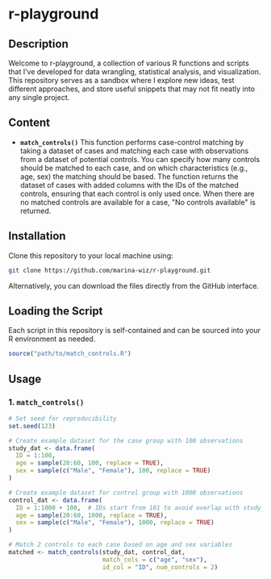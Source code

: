 # r-playground

## Description

Welcome to r-playground, a collection of various R functions and scripts that I’ve developed for data wrangling, statistical analysis, and visualization. This repository serves as a sandbox where I explore new ideas, test different approaches, and store useful snippets that may not fit neatly into any single project.

## Content

- **`match_controls()`** This function performs case-control matching by taking a dataset of cases and matching each case with observations from a dataset of potential controls. You can specify how many controls should be matched to each case, and on which characteristics (e.g., age, sex) the matching should be based. The function returns the dataset of cases with added columns with the IDs of the matched controls, ensuring that each control is only used once. When there are no matched controls are available for a case, "No controls available" is returned. 

## Installation

Clone this repository to your local machine using:

```bash
git clone https://github.com/marina-wiz/r-playground.git
```

Alternatively, you can download the files directly from the GitHub interface.

## Loading the Script

Each script in this repository is self-contained and can be sourced into your R environment as needed. 

```r
source("path/to/match_controls.R")
```

## Usage

### 1. `match_controls()`

```r
# Set seed for reproducibility
set.seed(123)

# Create example dataset for the case group with 100 observations
study_dat <- data.frame(
  ID = 1:100,
  age = sample(20:60, 100, replace = TRUE),
  sex = sample(c("Male", "Female"), 100, replace = TRUE)
)

# Create example dataset for control group with 1000 observations
control_dat <- data.frame(
  ID = 1:1000 + 100,  # IDs start from 101 to avoid overlap with study_dat
  age = sample(20:60, 1000, replace = TRUE),
  sex = sample(c("Male", "Female"), 1000, replace = TRUE)
)

# Match 2 controls to each case based on age and sex variables
matched <- match_controls(study_dat, control_dat,
                          match_cols = c("age", "sex"),
                          id_col = "ID", num_controls = 2)
```
